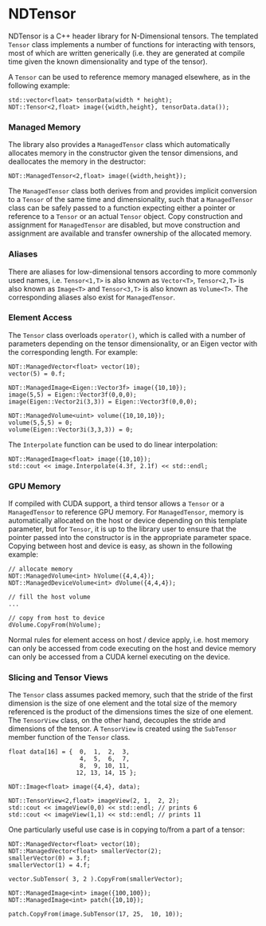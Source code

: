 # NDTensor

NDTensor is a C++ header library for N-Dimensional tensors. The templated `Tensor` class implements a number of functions for interacting with tensors, most of which are written generically (i.e. they are generated at compile time given the known dimensionality and type of the tensor).

A `Tensor` can be used to reference memory managed elsewhere, as in the following example:

```
std::vector<float> tensorData(width * height);
NDT::Tensor<2,float> image({width,height}, tensorData.data());
```

### Managed Memory

The library also provides a `ManagedTensor` class which automatically allocates memory in the constructor given the tensor dimensions, and deallocates the memory in the destructor:

```
NDT::ManagedTensor<2,float> image({width,height});
```

The `ManagedTensor` class both derives from and provides implicit conversion to a `Tensor` of the same time and dimensionality, such that a `ManagedTensor` class can be safely passed to a function expecting either a pointer or reference to a `Tensor` or an actual `Tensor` object. Copy construction and assignment for `ManagedTensor` are disabled, but move construction and assignment are available and transfer ownership of the allocated memory.

### Aliases

There are aliases for low-dimensional tensors according to more commonly used names, i.e. `Tensor<1,T>` is also known as `Vector<T>`,  `Tensor<2,T>` is also known as `Image<T>` and `Tensor<3,T>` is also known as `Volume<T>`. The corresponding aliases also exist for `ManagedTensor`.

### Element Access

The `Tensor` class overloads `operator()`, which is called with a number of parameters depending on the tensor dimensionality, or an Eigen vector with the corresponding length. For example:

```
NDT::ManagedVector<float> vector(10);
vector(5) = 0.f;

NDT::ManagedImage<Eigen::Vector3f> image({10,10});
image(5,5) = Eigen::Vector3f(0,0,0);
image(Eigen::Vector2i(3,3)) = Eigen::Vector3f(0,0,0);

NDT::ManagedVolume<uint> volume({10,10,10});
volume(5,5,5) = 0;
volume(Eigen::Vector3i(3,3,3)) = 0;
```

The `Interpolate` function can be used to do linear interpolation:

```
NDT::ManagedImage<float> image({10,10});
std::cout << image.Interpolate(4.3f, 2.1f) << std::endl;
```

### GPU Memory

If compiled with CUDA support, a third tensor allows a `Tensor` or a `ManagedTensor` to reference GPU memory. For `ManagedTensor`, memory is automatically allocated on the host or device depending on this template parameter, but for `Tensor`, it is up to the library user to ensure that the pointer passed into the constructor is in the appropriate parameter space. Copying between host and device is easy, as shown in the following example:

```
// allocate memory
NDT::ManagedVolume<int> hVolume({4,4,4});
NDT::ManagedDeviceVolume<int> dVolume({4,4,4});

// fill the host volume
...

// copy from host to device
dVolume.CopyFrom(hVolume);

```

Normal rules for element access on host / device apply, i.e. host memory can only be accessed from code executing on the host and device memory can only be accessed from a CUDA kernel executing on the device.

### Slicing and Tensor Views

The `Tensor` class assumes packed memory, such that the stride of the first dimension is the size of one element and the total size of the memory referenced is the product of the dimensions times the size of one element. The `TensorView` class, on the other hand, decouples the stride and dimensions of the tensor. A `TensorView` is created using the `SubTensor` member function of the `Tensor` class.

```
float data[16] = {  0,  1,  2,  3,
                    4,  5,  6,  7,
                    8,  9, 10, 11,
                   12, 13, 14, 15 };

NDT::Image<float> image({4,4}, data);

NDT::TensorView<2,float> imageView(2, 1,  2, 2);
std::cout << imageView(0,0) << std::endl; // prints 6
std::cout << imageView(1,1) << std::endl; // prints 11
```

One particularly useful use case is in copying to/from a part of a tensor:

```
NDT::ManagedVector<float> vector(10);
NDT::ManagedVector<float> smallerVector(2);
smallerVector(0) = 3.f;
smallerVector(1) = 4.f;

vector.SubTensor( 3, 2 ).CopyFrom(smallerVector);

NDT::ManagedImage<int> image({100,100});
NDT::ManagedImage<int> patch({10,10});

patch.CopyFrom(image.SubTensor(17, 25,  10, 10));


```
